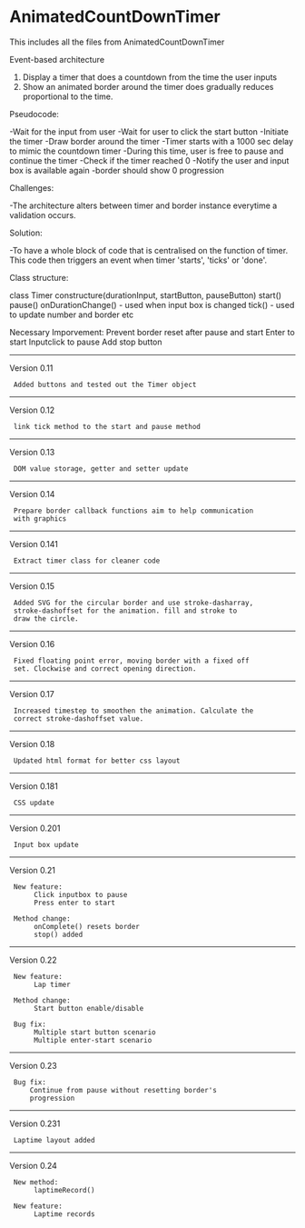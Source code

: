 # AnimatedCountDownTimer
This includes all the files from AnimatedCountDownTimer

Event-based architecture

1. Display a timer that does a countdown from the time the user inputs
2. Show an animated border around the timer does gradually reduces proportional to the time.


Pseudocode:

-Wait for the input from user
    -Wait for user to click the start button
    -Initiate the timer
    -Draw border around the timer
    -Timer starts with a 1000 sec delay to mimic the countdown timer
        -During this time, user is free to pause and continue the timer
    -Check if the timer reached 0
    -Notify the user and input box is available again
    -border should show 0 progression

Challenges:

-The architecture alters between timer and border instance everytime a validation occurs.

Solution:

-To have a whole block of code that is centralised on the function of timer. This code then triggers an event when timer 'starts', 'ticks' or 'done'.

Class structure:

class Timer
    constructure(durationInput, startButton, pauseButton)
        start()
        pause()
        onDurationChange() - used when input box is changed
        tick() - used to update number and border etc

Necessary Imporvement:
     Prevent border reset after pause and start
     Enter to start
     Inputclick to pause
     Add stop button

----------------------------------------------------------------
Version 0.11

     Added buttons and tested out the Timer object
----------------------------------------------------------------
Version 0.12

     link tick method to the start and pause method
----------------------------------------------------------------
Version 0.13

     DOM value storage, getter and setter update
----------------------------------------------------------------
Version 0.14

     Prepare border callback functions aim to help communication
     with graphics
----------------------------------------------------------------
Version 0.141

     Extract timer class for cleaner code
----------------------------------------------------------------
Version 0.15

     Added SVG for the circular border and use stroke-dasharray,
     stroke-dashoffset for the animation. fill and stroke to
     draw the circle.
----------------------------------------------------------------
Version 0.16

     Fixed floating point error, moving border with a fixed off
     set. Clockwise and correct opening direction.
----------------------------------------------------------------
Version 0.17

     Increased timestep to smoothen the animation. Calculate the
     correct stroke-dashoffset value.
----------------------------------------------------------------
Version 0.18

     Updated html format for better css layout
----------------------------------------------------------------
Version 0.181

     CSS update
----------------------------------------------------------------
Version 0.201

     Input box update
----------------------------------------------------------------
Version 0.21

     New feature: 
          Click inputbox to pause
          Press enter to start
     
     Method change:
          onComplete() resets border
          stop() added
----------------------------------------------------------------
Version 0.22

     New feature: 
          Lap timer
     
     Method change:
          Start button enable/disable

     Bug fix:
          Multiple start button scenario
          Multiple enter-start scenario
----------------------------------------------------------------
Version 0.23

     Bug fix:
         Continue from pause without resetting border's
         progression
----------------------------------------------------------------
Version 0.231

     Laptime layout added
----------------------------------------------------------------
Version 0.24

     New method:
          laptimeRecord()

     New feature:
          Laptime records
          